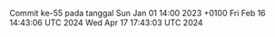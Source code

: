 Commit ke-55 pada tanggal Sun Jan 01 14:00 2023 +0100
Fri Feb 16 14:43:06 UTC 2024
Wed Apr 17 17:43:03 UTC 2024

